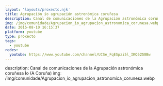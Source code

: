 ```yaml
---
layout: 'layouts/proxecto.njk'
title: Agrupación io agrupación astronómica coruñesa
description: Canal de comunicaciones de la Agrupación astronómica coruñesa Ío (A Coruña)
img: /img/comunidade/Agrupacion_io_agrupacion_astronomica_corunesa.webp
date: 2015-08-10 16:15:37
platform: youtube
type: proxecto
tags:
  - youtube
redes:
  youtube: https://www.youtube.com/channel/UCSe_FqESpzi5l_IKQ52S8Bw
---
```

description: Canal de comunicaciones de la Agrupación astronómica coruñesa Ío (A Coruña)
img: /img/comunidade/Agrupacion_io_agrupacion_astronomica_corunesa.webp
